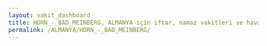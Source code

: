```yaml
---
layout: vakit_dashboard
title: HORN_-_BAD_MEINBERG, ALMANYA için iftar, namaz vakitleri ve hava durumu - ilçe/eyalet seç
permalink: /ALMANYA/HORN_-_BAD_MEINBERG/
---
```


<script type="text/javascript">
  var GLOBAL_COUNTRY = 'ALMANYA';
  var GLOBAL_CITY = 'HORN_-_BAD_MEINBERG';
  var GLOBAL_STATE = '';
  var lat = 72;
  var lon = 21;
</script>
